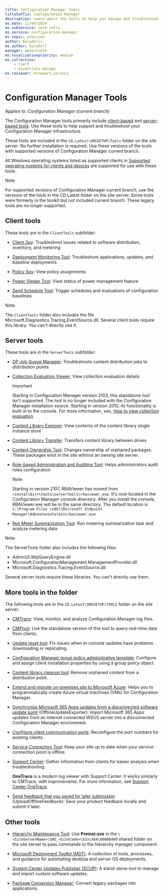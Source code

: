 ```yaml
---
title: Configuration Manager Tools
titleSuffix: Configuration Manager
description: Learn about the tools to help you manage and troubleshoot your Configuration Manager infrastructure.
ms.date: 12/04/2024
ms.subservice: core-infra
ms.service: configuration-manager
ms.topic: overview
author: Baladelli
ms.author: baladell
manager: apoorvseth
ms.localizationpriority: medium
ms.collection:
    - tier3
    - essentials-manage
ms.reviewer: mstewart,aaroncz
---
```


# Configuration Manager Tools

*Applies to: Configuration Manager (current branch)*

The Configuration Manager tools primarily include [client-based](#client-tools) and [server-based tools](#server-tools). Use these tools to help support and troubleshoot your Configuration Manager infrastructure.

These tools are included in the `CD.Latest\SMSSETUP\Tools` folder on the site server. No further installation is required.<!--1357145--> Use these versions of the tools with supported versions of Configuration Manager current branch.

All Windows operating systems listed as supported clients in [Supported operating systems for clients and devices](../plan-design/configs/supported-operating-systems-for-clients-and-devices.md) are supported for use with these tools.

> [!NOTE]
> For supported versions of Configuration Manager current branch, use the versions of the tools in the CD.Latest folder on the site server. Some tools were formerly in the toolkit but not included current branch. These legacy tools are no longer supported.

## Client tools

These tools are in the `ClientTools` subfolder:

- [Client Spy](clispy.md): Troubleshoot issues related to software distribution, inventory, and metering

- [Deployment Monitoring Tool](deployment-monitoring-tool.md): Troubleshoot applications, updates, and baseline deployments

- [Policy Spy](policy-spy.md): View policy assignments

- [Power Viewer Tool](power-viewer-tool.md): View status of power management feature

- [Send Schedule Tool](send-schedule-tool.md): Trigger schedules and evaluations of configuration baselines

> [!NOTE]
> The `ClientTools` folder also includes the file Microsoft.Diagnostics.Tracing.EventSource.dll. Several client tools require this library. You can't directly use it.

## Server tools

These tools are in the `ServerTools` subfolder:

- [DP Job Queue Manager](dp-job-manager.md): Troubleshoots content distribution jobs to distribution points

- [Collection Evaluation Viewer](ceviewer.md): View collection evaluation details

  > [!IMPORTANT]
  > Starting in Configuration Manager version 2103, this standalone tool isn't supported.<!-- 8509484 --> The tool is no longer included with the Configuration Manager installation source. Starting in version 2010, its functionality is built-in to the console. For more information, see, [How to view collection evaluation](../clients/manage/collections/collection-evaluation-view.md).

- [Content Library Explorer](content-library-explorer.md): View contents of the content library single instance store

- [Content Library Transfer](content-library-transfer.md): Transfers content library between drives

- [Content Ownership Tool](content-ownership-tool.md): Changes ownership of orphaned packages. These packages exist in the site without an owning site server.

- [Role-based Administration and Auditing Tool](rbaviewer.md): Helps administrators audit roles configuration

  > [!NOTE]
  > Starting in version 2107, RBAViewer has moved from `<installdir>\tools\servertools\rbaviewer.exe`. It's now located in the Configuration Manager console directory. After you install the console, RBAViewer.exe will be in the same directory. The default location is `C:\Program Files (x86)\Microsoft Endpoint Manager\AdminConsole\bin\rbaviewer.exe`.<!--9579789-->

- [Run Meter Summarization Tool](run-meter-summ.md): Run metering summarization task and analyze metering data

> [!NOTE]
> The ServerTools folder also includes the following files:
>
> - AdminUI.WqlQueryEngine.dll
> - Microsoft.ConfigurationManagement.ManagementProvider.dll
> - Microsoft.Diagnostics.Tracing.EventSource.dll
>
> Several server tools require these libraries. You can't directly use them.

## More tools in the folder

The following tools are in the `CD.Latest\SMSSETUP\TOOLS` folder on the site server:

- [CMTrace](cmtrace.md): View, monitor, and analyze Configuration Manager log files.

- [CMPivot](../servers/manage/cmpivot.md): Use the standalone version of this tool to query real-time data from clients.

- [Update reset tool](../servers/manage/update-reset-tool.md): Fix issues when in-console updates have problems downloading or replicating.

- [Configuration Manager group policy administrative template](../clients/deploy/deploy-clients-to-windows-computers.md#configure-and-assign-client-installation-properties-by-using-a-group-policy-object): Configure and assign client installation properties by using a group policy object.

- [Content library cleanup tool](../plan-design/hierarchy/content-library-cleanup-tool.md): Remove orphaned content from a distribution point.

- [Extend and migrate on-premises site to Microsoft Azure](azure-migration-tool.md): Helps you to programmatically create Azure virtual machines (VMs) for Configuration Manager. <!--3556022-->

- [Synchronize Microsoft 365 Apps updates from a disconnected software update point](../../sum/get-started/synchronize-office-updates-disconnected.md) (OfflineUpdateExporter): Import Microsoft 365 Apps updates from an internet connected WSUS server into a disconnected Configuration Manager environment.

- [Configure client communication ports](../clients/deploy/configure-client-communication-ports.md): Reconfigure the port numbers for existing clients.

- [Service Connection Tool](../servers/manage/hierarchy-maintenance-tool-preinst.exe.md): Keep your site up to date when your service connection point is offline.

- [Support Center](support-center.md): Gather information from clients for easier analysis when troubleshooting.

    **OneTrace** is a modern log viewer with Support Center. It works similarly to CMTrace, with improvements. For more information, see [Support Center OneTrace](support-center-onetrace.md).

- [Send feedback that you saved for later submission](../understand/product-feedback.md#send-feedback-that-you-saved-for-later-submission) (UploadOfflineFeedback): Save your product feedback locally and submit it later.

## Other tools

- [Hierarchy Maintenance Tool](../servers/manage/hierarchy-maintenance-tool-preinst.exe.md): Use **Preinst.exe** in the `\<SiteServerName>\SMS_<SiteCode>\bin\X64\00000409` shared folder on the site server to pass commands to the hierarchy manager component.

- [Microsoft Deployment Toolkit (MDT)](../../mdt/use-the-mdt.md): A collection of tools, processes, and guidance for automating desktop and server OS deployments.

- [System Center Updates Publisher (SCUP)](../../sum/tools/updates-publisher.md): A stand-alone tool to manage and import custom software updates.

- [Package Conversion Manager](../../apps/pcm/package-conversion-manager.md): Convert legacy packages into applications.
